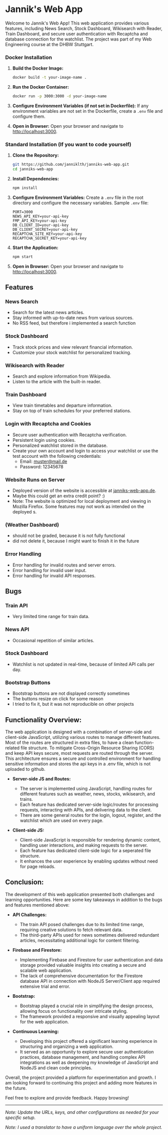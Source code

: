 # Jannik's Web App

Welcome to Jannik's Web App! This web application provides various features, including News Search, Stock Dashboard, Wikisearch with Reader, Train Dashboard, and secure user authentication with Recaptcha and database connection for the watchlist.
The project was part of my Web Engineering course at the DHBW Stuttgart.


### Docker Installation

1. **Build the Docker Image:**
    ```bash
    docker build -t your-image-name .
    ```

2. **Run the Docker Container:**
    ```bash
    docker run -p 3000:3000 -d your-image-name
    ```

3. **Configure Environment Variables (if not set in Dockerfile):**
   If any environment variables are not set in the Dockerfile, create a `.env` file and configure them.

4. **Open in Browser:**
   Open your browser and navigate to [http://localhost:3000](http://localhost:3000).

### Standard Installation (If you want to code yourself)

1. **Clone the Repository:**
    ```bash
    git https://github.com/janniklth/janniks-web-app.git
    cd janniks-web-app
    ```

2. **Install Dependencies:**
    ```bash
    npm install
    ```

3. **Configure Environment Variables:**
   Create a `.env` file in the root directory and configure the necessary variables. Sample `.env` file:
    ```env
    PORT=3000
    NEWS_API_KEY=your-api-key
    FMP_API_KEY=your-api-key
    DB_CLIENT_ID=your-api-key
    DB_CLIENT_SECRET=your-api-key
    RECAPTCHA_SITE_KEY=your-api-key
    RECAPTCHA_SECRET_KEY=your-api-key
    ```

4. **Start the Application:**
    ```bash
    npm start
    ```

5. **Open in Browser:**
   Open your browser and navigate to [http://localhost:3000](http://localhost:3000).


## Features

### News Search
- Search for the latest news articles.
- Stay informed with up-to-date news from various sources.
- No RSS feed, but therefore i implemented a search function

### Stock Dashboard
- Track stock prices and view relevant financial information.
- Customize your stock watchlist for personalized tracking.

### Wikisearch with Reader
- Search and explore information from Wikipedia.
- Listen to the article with the built-in reader.

### Train Dashboard
- View train timetables and departure information.
- Stay on top of train schedules for your preferred stations.

### Login with Recaptcha and Cookies
- Secure user authentication with Recaptcha verification.
- Persistent login using cookies.
- Personalized watchlist stored in the database.
- Create your own account and login to access your watchlist or use the test account with the following credentials:
    - Email: muster@mail.de
    - Password: 12345678

### Website Runs on Server
- Deployed version of the website is accessible at [janniks-web-app.de](https://janniks-web-app.onrender.com/).
- Maybe this could get an extra credit point? :)
- Note: The website is optimized for local deployment and viewing in Mozilla Firefox. Some features may not work as intended on the deployed s.

### (Weather Dashboard)
- should not be graded, because it is not fully functional
- did not delete it, because I might want to finish it in the future

### Error Handling
- Error handling for invalid routes and server errors.
- Error handling for invalid user input.
- Error handling for invalid API responses.

## Bugs

### Train API
- Very limited time range for train data.

### News API
- Occasional repetition of similar articles.

### Stock Dashboard
- Watchlist is not updated in real-time, because of limited API calls per day.

### Bootstrap Buttons
- Bootstrap buttons are not displayed correctly sometimes
- The buttons resize on click for some reason
- I tried to fix it, but it was not reproducible on other projects

## Functionality Overview:

The web application is designed with a combination of server-side and client-side JavaScript, utilizing various routes to manage different features. 
Most of the routes are structured in extra files, to have a clean function-related file structure. 
To mitigate Cross-Origin Resource Sharing (CORS) and keep API keys secure, most requests are routed through the server. 
This architecture ensures a secure and controlled environment for handling sensitive information and stores the api keys in a .env file, which is not uploaded to github.

- **Server-side JS and Routes:**
   - The server is implemented using JavaScript, handling routes for different features such as weather, news, stocks, wikisearch, and trains.
   - Each feature has dedicated server-side logic/routes for processing requests, interacting with APIs, and delivering data to the client.
   - There are some general routes for the login, logout, register, and the watchlist which are used on every page.

- **Client-side JS:**
   - Client-side JavaScript is responsible for rendering dynamic content, handling user interactions, and making requests to the server.
   - Each feature has dedicated client-side logic for a seperated file structure.
   - It enhances the user experience by enabling updates without need for page reloads.

## Conclusion:

The development of this web application presented both challenges and learning opportunities. Here are some key takeaways in addition to the bugs and features mentioned above:

- **API Challenges:**
   - The train API posed challenges due to its limited time range, requiring creative solutions to fetch relevant data.
   - The third-party APIs used for news sometimes delivered redundant articles, necessitating additional logic for content filtering.

- **Firebase and Firestore:**
   - Implementing Firebase and Firestore for user authentication and data storage provided valuable insights into creating a secure and scalable web application.
   - The lack of comprehensive documentation for the Firestore database API in connection with NodeJS Server/Client app required extensive trial and error.

- **Bootstrap:**
   - Bootstrap played a crucial role in simplifying the design process, allowing focus on functionality over intricate styling.
   - The framework provided a responsive and visually appealing layout for the web application.

- **Continuous Learning:**
   - Developing this project offered a significant learning experience in structuring and organizing a web application.
   - It served as an opportunity to explore secure user authentication practices, database management, and handling complex API integrations as well as deepening my knowledge of JavaScript and NodeJS and clean code principles.

Overall, the project provided a platform for experimentation and growth.
I am looking forward to continuing this project and adding more features in the future.

Feel free to explore and provide feedback. Happy browsing!

---

*Note: Update the URLs, keys, and other configurations as needed for your specific setup.*

*Note: I used a translator to have a uniform language over the whole project.*
